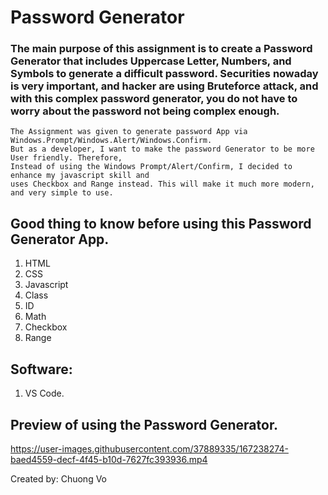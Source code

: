 # Password Generator

### The main purpose of this assignment is to create a Password Generator that includes Uppercase Letter, Numbers, and Symbols to generate a difficult password. Securities nowaday is very important, and hacker are using Bruteforce attack, and with this complex password generator, you do not have to worry about the password not being complex enough.

~~~ 
The Assignment was given to generate password App via Windows.Prompt/Windows.Alert/Windows.Confirm. 
But as a developer, I want to make the password Generator to be more User friendly. Therefore, 
Instead of using the Windows Prompt/Alert/Confirm, I decided to enhance my javascript skill and 
uses Checkbox and Range instead. This will make it much more modern, and very simple to use.
~~~

## Good thing to know before using this Password Generator App.
1. HTML
2. CSS
3. Javascript
4. Class
5. ID
6. Math
7. Checkbox
8. Range

## Software:
1. VS Code.

## Preview of using the Password Generator.

https://user-images.githubusercontent.com/37889335/167238274-baed4559-decf-4f45-b10d-7627fc393936.mp4

Created by: Chuong Vo
